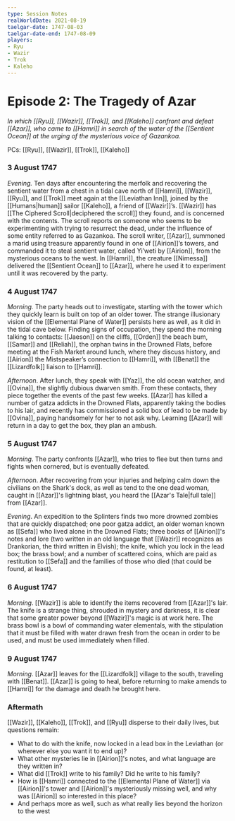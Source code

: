 ```yaml
---
type: Session Notes
realWorldDate: 2021-08-19
taelgar-date: 1747-08-03
taelgar-date-end: 1747-08-09
players:
- Ryu
- Wazir
- Trok
- Kaleho
---
```


# Episode 2: The Tragedy of Azar
*In which [[Ryu]], [[Wazir]], [[Trok]], and [[Kaleho]] confront and defeat [[Azar]], who came to [[Hamri]] in search of the water of the [[Sentient Ocean]] at the urging of the mysterious voice of Gazankoa.*

PCs: [[Ryu]], [[Wazir]], [[Trok]], [[Kaleho]]

### 3 August 1747
*Evening.* Ten days after encountering the merfolk and recovering the sentient water from a chest in a tidal cave north of [[Hamri]], [[Wazir]], [[Ryu]], and [[Trok]] meet again at the [[Leviathan Inn]], joined by the [[Humans|human]] sailor [[Kaleho]], a friend of [[Wazir]]’s. [[Wazir]] has [[The Ciphered Scroll|deciphered the scroll]] they found, and is concerned with the contents. The scroll reports on someone who seems to be experimenting with trying to resurrect the dead, under the influence of some entity referred to as Gazankoa. The scroll writer, [[Azar]], summoned a marid using treasure apparently found in one of [[Airion]]’s towers, and commanded it to steal sentient water, called Yi’weti by [[Airion]], from the mysterious oceans to the west. In [[Hamri]], the creature [[Nimessa]] delivered the [[Sentient Ocean]] to [[Azar]], where he used it to experiment until it was recovered by the party.

### 4 August 1747
*Morning.* The party heads out to investigate, starting with the tower which they quickly learn is built on top of an older tower. The strange illusionary vision of the [[Elemental Plane of Water]] persists here as well, as it did in the tidal cave below. Finding signs of occupation, they spend the morning talking to contacts: [[Jaeson]] on the cliffs, [[Orden]] the beach bum, [[Samar]] and [[Reliah]], the orphan twins in the Drowned Flats, before meeting at the Fish Market around lunch, where they discuss history, and [[Airion]] the Mistspeaker’s connection to [[Hamri]], with [[Benat]] the [[Lizardfolk]] liaison to [[Hamri]]. 

*Afternoon*. After lunch, they speak with [[Yaz]], the old ocean watcher, and [[Ovina]], the slightly dubious dwarven smith. From these contacts, they piece together the events of the past few weeks. [[Azar]] has killed a number of gatza addicts in the Drowned Flats, apparently taking the bodies to his lair, and recently has commissioned a solid box of lead to be made by [[Ovina]], paying handsomely for her to not ask why. Learning [[Azar]] will return in a day to get the box, they plan an ambush. 

### 5 August 1747
*Morning*. The party confronts [[Azar]], who tries to flee but then turns and fights when cornered, but is eventually defeated.

*Afternoon*. After recovering from your injuries and helping calm down the civilians on the Shark's dock, as well as tend to the one dead woman, caught in [[Azar]]'s lightning blast, you heard the [[Azar's Tale|full tale]] from [[Azar]].

*Evening*. An expedition to the Splinters finds two more drowned zombies that are quickly dispatched; one poor gatza addict, an older woman known as [[Sefa]] who lived alone in the Drowned Flats; three books of [[Airion]]'s notes and lore (two written in an old language that [[Wazir]] recognizes as Drankorian, the third written in Elvish); the knife, which you lock in the lead box; the brass bowl; and a number of scattered coins, which are paid as restitution to [[Sefa]] and the families of those who died (that could be found, at least).

### 6 August 1747
*Morning*. [[Wazir]] is able to identify the items recovered from [[Azar]]'s lair. The knife is a strange thing, shrouded in mystery and darkness, it is clear that some greater power beyond [[Wazir]]'s magic is at work here. The brass bowl is a bowl of commanding water elementals, with the stipulation that it must be filled with water drawn fresh from the ocean in order to be used, and must be used immediately when filled. 

### 9 August 1747
*Morning*. [[Azar]] leaves for the [[Lizardfolk]] village to the south, traveling with [[Benat]]. [[Azar]] is going to heal, before returning to make amends to [[Hamri]] for the damage and death he brought here. 

### Aftermath
[[Wazir]], [[Kaleho]], [[Trok]], and [[Ryu]] disperse to their daily lives, but questions remain:
-   What to do with the knife, now locked in a lead box in the Leviathan (or wherever else you want it to end up)?
-   What other mysteries lie in [[Airion]]'s notes, and what language are they written in?
-   What did [[Trok]] write to his family? Did he write to his family?
-   How is [[Hamri]] connected to the [[Elemental Plane of Water]] via [[Airion]]'s tower and [[Airion]]'s mysteriously missing well, and why was [[Airion]] so interested in this place?
-   And perhaps more as well, such as what really lies beyond the horizon to the west
